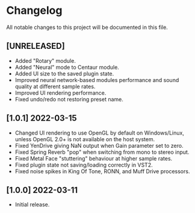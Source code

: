 # Changelog

All notable changes to this project will be documented in this file.

## [UNRELEASED]
- Added "Rotary" module.
- Added "Neural" mode to Centaur module.
- Added UI size to the saved plugin state.
- Improved neural network-based modules performance and sound quality at different sample rates.
- Improved UI rendering performance.
- Fixed undo/redo not restoring preset name.

## [1.0.1] 2022-03-15
- Changed UI rendering to use OpenGL by default on Windows/Linux, unless OpenGL 2.0+ is not available on the host system.
- Fixed YenDrive giving NaN output when Gain parameter set to zero.
- Fixed Spring Reverb "pop" when switching from mono to stereo input.
- Fixed Metal Face "stuttering" behaviour at higher sample rates.
- Fixed plugin state not saving/loading correctly in VST2.
- Fixed noise spikes in King Of Tone, RONN, and Muff Drive processors.

## [1.0.0] 2022-03-11
- Initial release.
